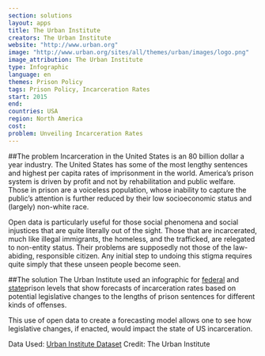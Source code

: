 ```yaml
---
section: solutions
layout: apps
title: The Urban Institute 
creators: The Urban Institute 
website: "http://www.urban.org"
image: "http://www.urban.org/sites/all/themes/urban/images/logo.png"
image_attribution: The Urban Institute
type: Infographic 
language: en
themes: Prison Policy
tags: Prison Policy, Incarceration Rates
start: 2015
end: 
countries: USA
region: North America
cost: 
problem: Unveiling Incarceration Rates
---
```

##The problem
Incarceration in the United States is an 80 billion dollar a year industry. The United States has some of the most lengthy sentences and highest per capita rates of imprisonment in the world. America’s prison system is driven by profit and not by rehabilitation and public welfare. Those in prison are a voiceless population, whose inability to capture the public’s attention is further reduced by their low socioeconomic status and (largely) non-white race.  

Open data is particularly useful for those social phenomena and social injustices that are quite literally out of the sight. Those that are incarcerated, much like illegal immigrants, the homeless, and the trafficked, are relegated to non-entity status. Their problems are supposedly not those of the law-abiding, responsible citizen. Any initial step to undoing this stigma requires quite simply that these unseen people become seen. 

##The solution
The Urban Institute used an infographic for [federal](http://webapp.urban.org/reducing-federal-mass-incarceration/) and [state](http://webapp.urban.org/reducing-mass-incarceration/)prison levels that show forecasts of incarceration rates based on potential legislative changes to the lengths of prison sentences for different kinds of offenses. 

This use of open data to create a forecasting model allows one to see how legislative changes, if enacted, would impact the state of US incarceration.

Data Used: [Urban Institute Dataset](https://github.com/UrbanInstitute/reducing-mass-incarceration)
Credit: The Urban Institute
